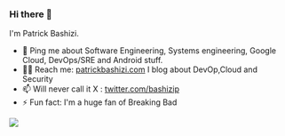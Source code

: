 ### Hi there 👋

I'm Patrick Bashizi.

- 💬 Ping me about Software Engineering, Systems engineering, Google Cloud, DevOps/SRE and Android stuff.
-  ⛓️‍💥 Reach me: [patrickbashizi.com](https://patrickbashizi) I blog about DevOp,Cloud and Security
-  📫 Will never call it X : [twitter.com/bashizip](https://twitter.com/bashizip)
- ⚡️ Fun fact: I'm a huge fan of Breaking Bad

 <img src="https://media4.giphy.com/media/v1.Y2lkPTc5MGI3NjExaWRvMnBkb2NzMHY3MzFxMTI5bDRud2VwNXQyNDg3andrcWwwaDIzYSZlcD12MV9pbnRlcm5hbF9naWZfYnlfaWQmY3Q9Zw/T3fwN6Pbm3ZPa/giphy.gif">
